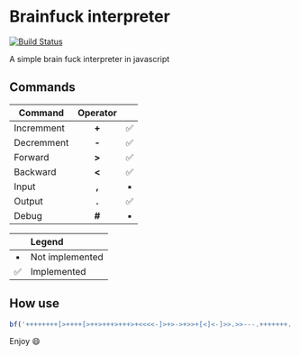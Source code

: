 # Brainfuck interpreter

[![Build Status](https://img.shields.io/travis/sylviot/brainfuck-interpreter.svg?style=flat-square
"Build Status")](https://travis-ci.org/sylviot/brainfuck-interpreter)

A simple brain fuck interpreter in javascript

## Commands


| Command     | Operator |                    |
| ------------|:--------:|:------------------:|
| Incremment  |   **+**  | :white_check_mark: |
| Decremment  |   **-**  | :white_check_mark: |
| Forward     |   **>**  | :white_check_mark: |
| Backward    |   **<**  | :white_check_mark: |
| Input       |   **,**  |:black_small_square:|
| Output      |   **.**  | :white_check_mark: |
| Debug       |   **#**  |:black_small_square:|

|| Legend |
|:-:|:-------|
|:black_small_square:| Not implemented|
|:white_check_mark:  | Implemented|


## How use

```javascript
bf('++++++++[>++++[>++>+++>+++>+<<<<-]>+>->+>>+[<]<-]>>.>>---.+++++++..+++.', console.log);
```

Enjoy :smile: